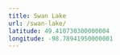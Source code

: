 ```yaml
---
title: Swan Lake
url: /swan-lake/
latitude: 49.410730300000004
longitude: -98.78941950000001
---
```

